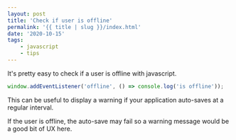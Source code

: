 ```yaml
---
layout: post
title: 'Check if user is offline'
permalink: '{{ title | slug }}/index.html'
date: '2020-10-15'
tags:
    - javascript
    - tips
---
```


It's pretty easy to check if a user is offline with javascript.

```javascript
window.addEventListener('offline', () => console.log('is offline'));
```

This can be useful to display a warning if your application auto-saves at a regular interval.

If the user is offline, the auto-save may fail so a warning message would be a good bit of UX here.
